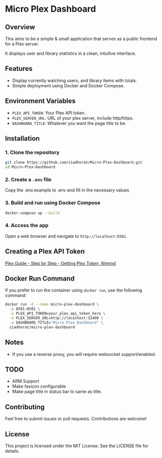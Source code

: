# Micro Plex Dashboard

## Overview
This aims to be a simple & small application that serves as a public frontend for a Plex server. 

It displays user and library statistics in a clean, intuitive interface.

## Features
- Display currently watching users, and library items with totals.
- Simple deployment using Docker and Docker Compose.

## Environment Variables
- `PLEX_API_TOKEN`: Your Plex API token.
- `PLEX_SERVER_URL`: URL of your plex server, include http/https.
- `DASHBOARD_TITLE`: Whatever you want the page title to be.

## Installation

### 1. Clone the repository
```bash
git clone https://github.com/ziadhorat/Micro-Plex-Dashboard.git
cd Micro-Plex-Dashboard
```
### 2. Create a `.env` file
Copy the .env.example to .env and fill in the necessary values

### 3. Build and run using Docker Compose
```bash
docker-compose up --build
```
### 4. Access the app
Open a web browser and navigate to `http://localhost:8501`.

## Creating a Plex API Token
[Plex Guide - Step by Step - Getting Plex Token, Nimrod](https://digiex.net/threads/plex-guide-step-by-step-getting-plex-token.15402/)

## Docker Run Command
If you prefer to run the container using `docker run`, use the following command:
```bash
docker run -d --name micro-plex-dashboard \
  -p 8501:8501 \
  -e PLEX_API_TOKEN=your_plex_api_token_here \
  -e PLEX_SERVER_URL=http://localhost:32400 \
  -e DASHBOARD_TITLE="Micro Plex Dashboard" \
  ziadhorat/micro-plex-dashboard
```

## Notes
- If you use a reverse proxy, you will require websocket support/enabled.

## TODO
- ARM Support
- Make favicon configurable
- Make page title in status bar to same as title.
  
## Contributing
Feel free to submit issues or pull requests. Contributions are welcome!

## License
This project is licensed under the MIT License. See the LICENSE file for details.
